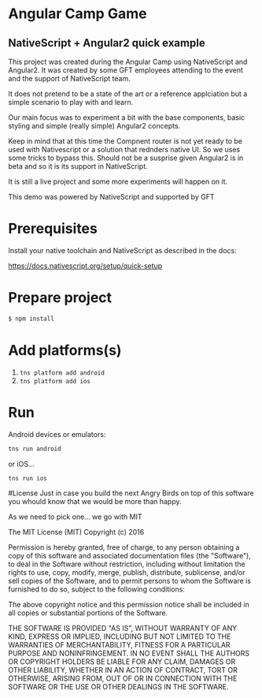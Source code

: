 # Angular Camp Game  
## NativeScript + Angular2 quick example

This project was created during the Angular Camp using NativeScript and Angular2. It was created by some GFT employees attending to the event and the support of NativeScript team.

It does not pretend to be a state of the art or a reference applciation but a simple scenario to play with and learn.

Our main focus was to experiment a bit with the base components, basic styling and simple (really simple) Angular2 concepts. 

Keep in mind that at this time the Compnent router is not yet ready to be used with Nativescript or a solution that rednders native UI. So we uses some tricks to bypass this. Should not be a susprise given Angular2 is in beta and so it is its support in NativeScript.

It is still a live project and some more experiments will happen on it. 

This demo was powered by NativeScript and supported by GFT 

# Prerequisites

Install your native toolchain and NativeScript as described in the docs:

https://docs.nativescript.org/setup/quick-setup

# Prepare project

```sh
$ npm install
```

# Add platforms(s)

1. `tns platform add android`
2. `tns platform add ios`

# Run

Android devices or emulators:

```sh
tns run android
```

or iOS...

```sh
tns run ios
```

#License
Just in case you build the next Angry Birds on top of this software you whould know that we would be more than happy. 

As we need to pick one... we go with MIT

The MIT License (MIT)
Copyright (c) 2016 

Permission is hereby granted, free of charge, to any person obtaining a copy of this software and associated documentation files (the "Software"), to deal in the Software without restriction, including without limitation the rights to use, copy, modify, merge, publish, distribute, sublicense, and/or sell copies of the Software, and to permit persons to whom the Software is furnished to do so, subject to the following conditions:

The above copyright notice and this permission notice shall be included in all copies or substantial portions of the Software.

THE SOFTWARE IS PROVIDED "AS IS", WITHOUT WARRANTY OF ANY KIND, EXPRESS OR IMPLIED, INCLUDING BUT NOT LIMITED TO THE WARRANTIES OF MERCHANTABILITY, FITNESS FOR A PARTICULAR PURPOSE AND NONINFRINGEMENT. IN NO EVENT SHALL THE AUTHORS OR COPYRIGHT HOLDERS BE LIABLE FOR ANY CLAIM, DAMAGES OR OTHER LIABILITY, WHETHER IN AN ACTION OF CONTRACT, TORT OR OTHERWISE, ARISING FROM, OUT OF OR IN CONNECTION WITH THE SOFTWARE OR THE USE OR OTHER DEALINGS IN THE SOFTWARE.
